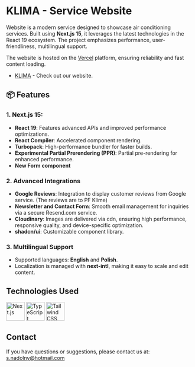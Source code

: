 # KLIMA - Service Website

Website is a modern service designed to showcase air conditioning services. Built using **Next.js 15**, it leverages the latest technologies in the React 19 ecosystem. The project emphasizes performance, user-friendliness, multilingual support.

The website is hosted on the [Vercel](https://vercel.com/) platform, ensuring reliability and fast content loading.

- [KLIMA](https://services-page-nu.vercel.app/) - Check out our website.

## 📦 **Features**

### 1. **Next.js 15**:

- **React 19**: Features advanced APIs and improved performance optimizations.
- **React Compiler**: Accelerated component rendering.
- **Turbopack**: High-performance bundler for faster builds.
- **Experimental Partial Prerendering (PPR)**: Partial pre-rendering for enhanced performance.
- **New Form component**

### 2. **Advanced Integrations**

- **Google Reviews**: Integration to display customer reviews from Google service. (The reviews are to PF Klime)
- **Newsletter and Contact Form**: Smooth email management for inquiries via a secure Resend.com service.
- **Cloudinary**: Images are delivered via cdn, ensuring high performance, responsive quality, and device-specific optimization.
- **shadcn/ui**: Customizable component library.

### 3. **Multilingual Support**

- Supported languages: **English** and **Polish**.
- Localization is managed with **next-intl**, making it easy to scale and edit content.

## **Technologies Used**

<div>
  <img width="50" src="https://github.com/marwin1991/profile-technology-icons/assets/136815194/5f8c622c-c217-4649-b0a9-7e0ee24bd704" alt="Next.js" title="Next.js"/>
  <img width="50" src="https://user-images.githubusercontent.com/25181517/183890598-19a0ac2d-e88a-4005-a8df-1ee36782fde1.png" alt="TypeScript" title="TypeScript"/>
	<img width="50" src="https://user-images.githubusercontent.com/25181517/202896760-337261ed-ee92-4979-84c4-d4b829c7355d.png" alt="Tailwind CSS" title="Tailwind CSS"/>
</div>

## **Contact**

If you have questions or suggestions, please contact us at: s.nadolny@hotmail.com
